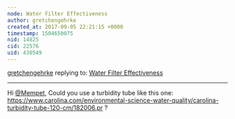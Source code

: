 ```yaml
---
node: Water Filter Effectiveness
author: gretchengehrke
created_at: 2017-09-05 22:21:15 +0000
timestamp: 1504650075
nid: 14825
cid: 22576
uid: 430549
---
```




[gretchengehrke](../profile/gretchengehrke) replying to: [Water Filter Effectiveness](../notes/Mempet/09-04-2017/water-filter-effectiveness)

----
Hi [@Mempet](/profile/Mempet), Could you use a turbidity tube like this one: https://www.carolina.com/environmental-science-water-quality/carolina-turbidity-tube-120-cm/182006.pr ? 
